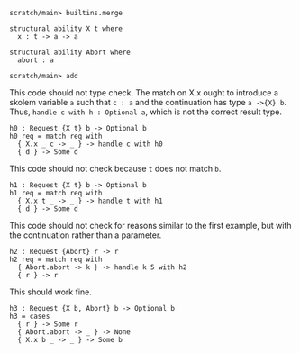 ``` ucm :hide
scratch/main> builtins.merge
```

``` unison
structural ability X t where
  x : t -> a -> a

structural ability Abort where
  abort : a
```

``` ucm
scratch/main> add
```

This code should not type check. The match on X.x ought to introduce a
skolem variable `a` such that `c : a` and the continuation has type
`a ->{X} b`. Thus, `handle c with h : Optional a`, which is not the
correct result type.

``` unison :error
h0 : Request {X t} b -> Optional b
h0 req = match req with
  { X.x _ c -> _ } -> handle c with h0
  { d } -> Some d
```

This code should not check because `t` does not match `b`.

``` unison :error
h1 : Request {X t} b -> Optional b
h1 req = match req with
  { X.x t _ -> _ } -> handle t with h1
  { d } -> Some d
```

This code should not check for reasons similar to the first example,
but with the continuation rather than a parameter.

``` unison :error
h2 : Request {Abort} r -> r
h2 req = match req with
  { Abort.abort -> k } -> handle k 5 with h2
  { r } -> r
```

This should work fine.

``` unison
h3 : Request {X b, Abort} b -> Optional b
h3 = cases
  { r } -> Some r
  { Abort.abort -> _ } -> None
  { X.x b _ -> _ } -> Some b
```
